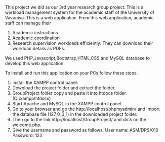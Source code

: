 This project we did as our 3rd year research group project. This is a workload management system for the academic staff of the University of Vavuniya.
This is a web application. From this web application, academic staff can manage their
01. Academic instructions
02. Academic coordination
03. Research supervision 
  workloads efficiently.
  They can download their workload details as PDFs.

We used PHP,Javascript,Bootstrap,HTML,CSS and MySQL database to develop this web application.

To install and run this application on your PCs follow these steps.
01. Install the XAMPP control panel.
02. Download the project folder and extract the folder.  
03. GroupProject folder copy and paste it into htdocs folder. (C:\xampp\htdocs)
04. Start Apache and MySQL in the XAMPP control panel.
05. Go to your browser and go the http://localhost/phpmyadmin/ and import the database file (127_0_0_1) in the downloaded project folder.
06. Then go to the link http://localhost/GroupProject/ and click on the welcome.php.
07. Give the username and password as follows.
    User name: ASM/DPS/010
    Password:  123
